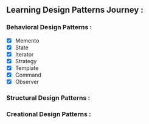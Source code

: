 ## Learning Design Patterns Journey :
### Behavioral Design Patterns : 
- [x] Memento 
- [x] State 
- [x] Iterator 
- [x] Strategy 
- [x] Template 
- [x] Command 
- [x] Observer 

### Structural Design Patterns : 

### Creational Design Patterns : 